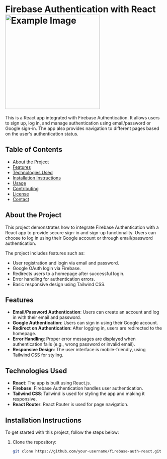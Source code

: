 # Firebase Authentication with React   <img src=" https://blog.nextideatech.com/how-to-get-started-with-the-mern-stack-a-comprehensive-guide" alt="Example Image" width="300" height="300" />
This is a React app integrated with Firebase Authentication. It allows users to sign up, log in, and manage authentication using email/password or Google sign-in. The app also provides navigation to different pages based on the user's authentication status.

## Table of Contents

- [About the Project](#about-the-project)
- [Features](#features)
- [Technologies Used](#technologies-used)
- [Installation Instructions](#installation-instructions)
- [Usage](#usage)
- [Contributing](#contributing)
- [License](#license)
- [Contact](#contact)

## About the Project

This project demonstrates how to integrate Firebase Authentication with a React app to provide secure sign-in and sign-up functionality. Users can choose to log in using their Google account or through email/password authentication.

The project includes features such as:

- User registration and login via email and password.
- Google OAuth login via Firebase.
- Redirects users to a homepage after successful login.
- Error handling for authentication errors.
- Basic responsive design using Tailwind CSS.

## Features

- **Email/Password Authentication**: Users can create an account and log in with their email and password.
- **Google Authentication**: Users can sign in using their Google account.
- **Redirect on Authentication**: After logging in, users are redirected to the homepage.
- **Error Handling**: Proper error messages are displayed when authentication fails (e.g., wrong password or invalid email).
- **Responsive Design**: The user interface is mobile-friendly, using Tailwind CSS for styling.

## Technologies Used

- **React**: The app is built using React.js.
- **Firebase**: Firebase Authentication handles user authentication.
- **Tailwind CSS**: Tailwind is used for styling the app and making it responsive.
- **React Router**: React Router is used for page navigation.

## Installation Instructions

To get started with this project, follow the steps below:

1. Clone the repository:
   ```bash
   git clone https://github.com/your-username/firebase-auth-react.git
